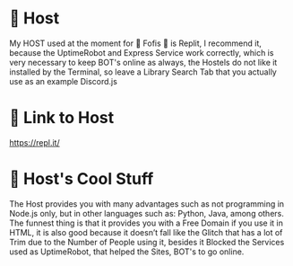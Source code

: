 # 🍒 Host

My HOST used at the moment for 🌹 Fofis 🌹 is Replit, I recommend it, because the UptimeRobot and Express Service work correctly, which is very necessary to keep BOT's online as always, the Hostels do not like it installed by the Terminal, so leave a Library Search Tab that you actually use as an example Discord.js

# 💖 Link to Host

https://repl.it/

# 🍅 Host's Cool Stuff

The Host provides you with many advantages such as not programming in Node.js only, but in other languages ​​such as: Python, Java, among others. The funnest thing is that it provides you with a Free Domain if you use it in HTML, it is also good because it doesn’t fall like the Glitch that has a lot of Trim due to the Number of People using it, besides it Blocked the Services used as UptimeRobot, that helped the Sites, BOT's to go online.
